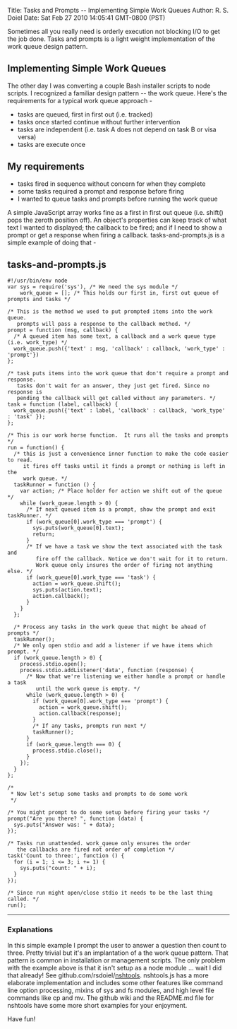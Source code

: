 Title: Tasks and Prompts -- Implementing Simple Work Queues
Author: R. S. Doiel
Date: Sat Feb 27 2010 14:05:41 GMT-0800 (PST)

Sometimes all you really need is orderly execution not blocking I/O to get the job done.  Tasks and prompts is a light weight implementation of the work queue design pattern.

## Implementing Simple Work Queues

The other day I was converting a couple Bash installer scripts to node scripts. I recognized a familiar design pattern -- the work queue. Here's the requirements for a typical work queue approach -

* tasks are queued, first in first out (i.e. tracked)
* tasks once started continue without further intervention
* tasks are independent (i.e. task A does not depend on task B or visa versa)
* tasks are execute once

## My requirements

* tasks fired in sequence without concern for when they complete
* some tasks required a prompt and response before firing
* I wanted to queue tasks and prompts before running the work queue

A simple JavaScript array works fine as a first in first out queue (i.e. shift() pops the zeroth position off). An object's properties can keep track of what text I wanted to displayed; the callback to be fired; and if I need to show a prompt or get a response when firing a callback. tasks-and-prompts.js is a simple example of doing that -

tasks-and-prompts.js
----
    #!/usr/bin/env node
    var sys = require('sys'), /* We need the sys module */
        work_queue = []; /* This holds our first in, first out queue of prompts and tasks */
    
    /* This is the method we used to put prompted items into the work queue.
       prompts will pass a response to the callback method. */
    prompt = function (msg, callback) {
      /* A queued item has some text, a callback and a work queue type (i.e. work_type) */
      work_queue.push({'text' : msg, 'callback' : callback, 'work_type' : 'prompt'})
    };

    /* task puts items into the work queue that don't require a prompt and response.
       tasks don't wait for an answer, they just get fired. Since no response is
       pending the callback will get called without any parameters. */
    task = function (label, callback) {
      work_queue.push({'text' : label, 'callback' : callback, 'work_type' : 'task' });
    };

    /* This is our work horse function.  It runs all the tasks and prompts */
    run = function() {
      /* this is just a convenience inner function to make the code easier to read. 
         it fires off tasks until it finds a prompt or nothing is left in the
         work queue. */
      taskRunner = function () {
        var action; /* Place holder for action we shift out of the queue */
        while (work_queue.length > 0) {
          /* If next queued item is a prompt, show the prompt and exit taskRunner. */
          if (work_queue[0].work_type === 'prompt') {
            sys.puts(work_queue[0].text);
            return;
          }
          /* If we have a task we show the text associated with the task and
             fire off the callback. Notice we don't wait for it to return.
             Work queue only insures the order of firing not anything else. */
          if (work_queue[0].work_type === 'task') {
            action = work_queue.shift();
            sys.puts(action.text);
            action.callback();
          }
        }
      };

      /* Process any tasks in the work queue that might be ahead of prompts */
      taskRunner();
      /* We only open stdio and add a listener if we have items which prompt. */
      if (work_queue.length > 0) {
        process.stdio.open();
        process.stdio.addListener('data', function (response) {
          /* Now that we're listening we either handle a prompt or handle a task
             until the work queue is empty. */
          while (work_queue.length > 0) {
            if (work_queue[0].work_type === 'prompt') {
              action = work_queue.shift();
              action.callback(response);
            }
            /* If any tasks, prompts run next */
            taskRunner();
          }
          if (work_queue.length === 0) {
            process.stdio.close();
          }
        });  
      }
    };

    /*
     * Now let's setup some tasks and prompts to do some work
     */

    /* You might prompt to do some setup before firing your tasks */
    prompt("Are you there? ", function (data) {
      sys.puts("Answer was: " + data);
    }); 
    
    /* Tasks run unattended. work_queue only ensures the order 
       the callbacks are fired not order of completion */
    task('Count to three:', function () {
      for (i = 1; i <= 3; i += 1) {
        sys.puts("count: " + i);
      }
    });
    
    /* Since run might open/close stdio it needs to be the last thing called. */
    run(); 

----

### Explanations

In this simple example I prompt the user to answer a question then count to three. Pretty trivial but it's an implantation of a the work queue pattern. That pattern is common in installation or management scripts.  The only problem with the example above is that it isn't setup as a node module ... wait I did that already! See github.com/rsdoiel/[nshtools](http://github.com/rsdoiel/nshtools). nshtools.js has a more elaborate implementation and includes some other features like command line option processing, mixins of sys and fs modules, and high level file commands like cp and mv. The github wiki and the README.md file for nshtools have some more short examples for your enjoyment.

Have fun!

